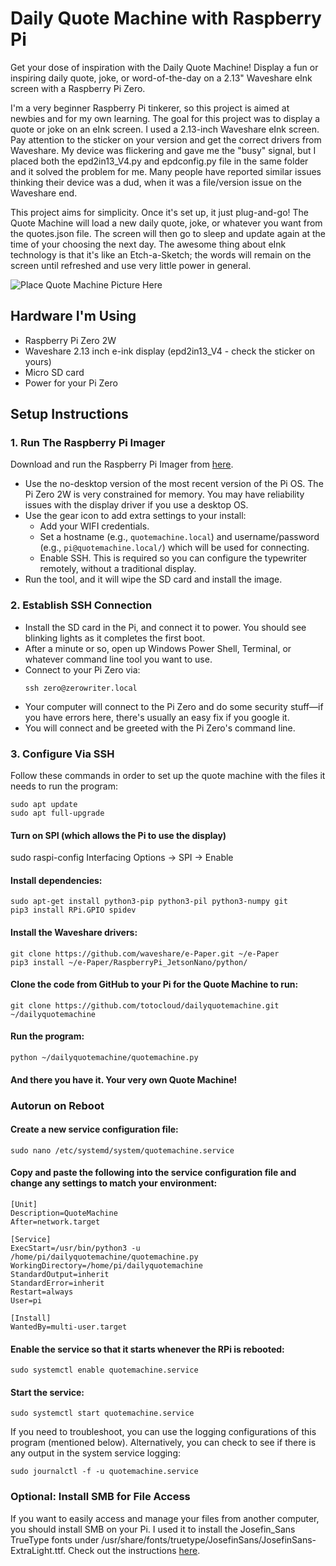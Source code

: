 # Daily Quote Machine with Raspberry Pi

Get your dose of inspiration with the Daily Quote Machine! Display a fun or inspiring daily quote, joke, or word-of-the-day on a 2.13" Waveshare eInk screen with a Raspberry Pi Zero.

I'm a very beginner Raspberry Pi tinkerer, so this project is aimed at newbies and for my own learning. The goal for this project was to display a quote or joke on an eInk screen. I used a 2.13-inch Waveshare eInk screen. Pay attention to the sticker on your version and get the correct drivers from Waveshare. My device was flickering and gave me the "busy" signal, but I placed both the epd2in13_V4.py and epdconfig.py file in the same folder and it solved the problem for me. Many people have reported similar issues thinking their device was a dud, when it was a file/version issue on the Waveshare end.

This project aims for simplicity. Once it's set up, it just plug-and-go! The Quote Machine will load a new daily quote, joke, or whatever you want from the quotes.json file. The screen will then go to sleep and update again at the time of your choosing the next day. The awesome thing about eInk technology is that it's like an Etch-a-Sketch; the words will remain on the screen until refreshed and use very little power in general.

![Place Quote Machine Picture Here](path/to/your/image.png)

## Hardware I'm Using

- Raspberry Pi Zero 2W
- Waveshare 2.13 inch e-ink display (epd2in13_V4 - check the sticker on yours)
- Micro SD card
- Power for your Pi Zero

## Setup Instructions

### 1. Run The Raspberry Pi Imager

Download and run the Raspberry Pi Imager from [here](https://www.raspberrypi.com/software/).

- Use the no-desktop version of the most recent version of the Pi OS. The Pi Zero 2W is very constrained for memory. You may have reliability issues with the display driver if you use a desktop OS.
- Use the gear icon to add extra settings to your install:
  - Add your WIFI credentials.
  - Set a hostname (e.g., `quotemachine.local`) and username/password (e.g., `pi@quotemachine.local/`) which will be used for connecting.
  - Enable SSH. This is required so you can configure the typewriter remotely, without a traditional display.
- Run the tool, and it will wipe the SD card and install the image.

### 2. Establish SSH Connection

- Install the SD card in the Pi, and connect it to power. You should see blinking lights as it completes the first boot.
- After a minute or so, open up Windows Power Shell, Terminal, or whatever command line tool you want to use.
- Connect to your Pi Zero via:
  ```
  ssh zero@zerowriter.local
  ```
- Your computer will connect to the Pi Zero and do some security stuff—if you have errors here, there's usually an easy fix if you google it.
- You will connect and be greeted with the Pi Zero's command line.

### 3. Configure Via SSH

Follow these commands in order to set up the quote machine with the files it needs to run the program:
```
sudo apt update
sudo apt full-upgrade
```

#### Turn on SPI (which allows the Pi to use the display)
sudo raspi-config
Interfacing Options -> SPI -> Enable

#### Install dependencies:
```
sudo apt-get install python3-pip python3-pil python3-numpy git
pip3 install RPi.GPIO spidev
```
#### Install the Waveshare drivers:
```
git clone https://github.com/waveshare/e-Paper.git ~/e-Paper
pip3 install ~/e-Paper/RaspberryPi_JetsonNano/python/
```
#### Clone the code from GitHub to your Pi for the Quote Machine to run:
```
git clone https://github.com/totocloud/dailyquotemachine.git ~/dailyquotemachine
```
#### Run the program:

```
python ~/dailyquotemachine/quotemachine.py
```
#### And there you have it. Your very own Quote Machine!

### Autorun on Reboot

#### Create a new service configuration file:
```
sudo nano /etc/systemd/system/quotemachine.service
```
#### Copy and paste the following into the service configuration file and change any settings to match your environment:
```
[Unit]
Description=QuoteMachine
After=network.target

[Service]
ExecStart=/usr/bin/python3 -u /home/pi/dailyquotemachine/quotemachine.py
WorkingDirectory=/home/pi/dailyquotemachine
StandardOutput=inherit
StandardError=inherit
Restart=always
User=pi 

[Install]
WantedBy=multi-user.target
```

#### Enable the service so that it starts whenever the RPi is rebooted:
```
sudo systemctl enable quotemachine.service
```

#### Start the service:
```
sudo systemctl start quotemachine.service
```

If you need to troubleshoot, you can use the logging configurations of this program (mentioned below). Alternatively, you can check to see if there is any output in the system service logging:
```
sudo journalctl -f -u quotemachine.service
```

### Optional: Install SMB for File Access

If you want to easily access and manage your files from another computer, you should install SMB on your Pi. I used it to install the Josefin_Sans TrueType fonts under /usr/share/fonts/truetype/JosefinSans/JosefinSans-ExtraLight.ttf. Check out the instructions [here](https://pimylifeup.com/raspberry-pi-samba/).














